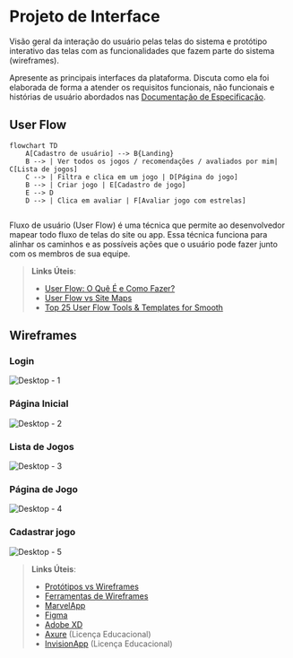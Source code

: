 
# Projeto de Interface

Visão geral da interação do usuário pelas telas do sistema e protótipo interativo das telas com as funcionalidades que fazem parte do sistema (wireframes).

 Apresente as principais interfaces da plataforma. Discuta como ela foi elaborada de forma a atender os requisitos funcionais, não funcionais e histórias de usuário abordados nas <a href="2-Especificação do Projeto.md"> Documentação de Especificação</a>.

## User Flow

```mermaid
flowchart TD
    A[Cadastro de usuário] --> B{Landing}
    B --> | Ver todos os jogos / recomendações / avaliados por mim| C[Lista de jogos]
    C --> | Filtra e clica em um jogo | D[Página do jogo]
    B --> | Criar jogo | E[Cadastro de jogo]
    E --> D
    D --> | Clica em avaliar | F[Avaliar jogo com estrelas]
 

```

Fluxo de usuário (User Flow) é uma técnica que permite ao desenvolvedor mapear todo fluxo de telas do site ou app. Essa técnica funciona para alinhar os caminhos e as possíveis ações que o usuário pode fazer junto com os membros de sua equipe.

> **Links Úteis**:
> - [User Flow: O Quê É e Como Fazer?](https://medium.com/7bits/fluxo-de-usu%C3%A1rio-user-flow-o-que-%C3%A9-como-fazer-79d965872534)
> - [User Flow vs Site Maps](http://designr.com.br/sitemap-e-user-flow-quais-as-diferencas-e-quando-usar-cada-um/)
> - [Top 25 User Flow Tools & Templates for Smooth](https://www.mockplus.com/blog/post/user-flow-tools)


## Wireframes

### Login
![Desktop - 1](https://github.com/user-attachments/assets/e2795823-0276-4c25-a384-3fe39d7dd143)

### Página Inicial
![Desktop - 2](https://github.com/user-attachments/assets/7161867a-914a-4b86-b973-e5b53027de3d)

### Lista de Jogos
![Desktop - 3](https://github.com/user-attachments/assets/71b144ad-e8eb-48f3-a2e0-2a5d3f621e78)

### Página de Jogo
![Desktop - 4](https://github.com/user-attachments/assets/516c3fa2-7054-414e-82fb-895d6c7b9db3)

### Cadastrar jogo
![Desktop - 5](https://github.com/user-attachments/assets/71783ef9-cae7-4deb-8396-40a40a9be289)


 
> **Links Úteis**:
> - [Protótipos vs Wireframes](https://www.nngroup.com/videos/prototypes-vs-wireframes-ux-projects/)
> - [Ferramentas de Wireframes](https://rockcontent.com/blog/wireframes/)
> - [MarvelApp](https://marvelapp.com/developers/documentation/tutorials/)
> - [Figma](https://www.figma.com/)
> - [Adobe XD](https://www.adobe.com/br/products/xd.html#scroll)
> - [Axure](https://www.axure.com/edu) (Licença Educacional)
> - [InvisionApp](https://www.invisionapp.com/) (Licença Educacional)
